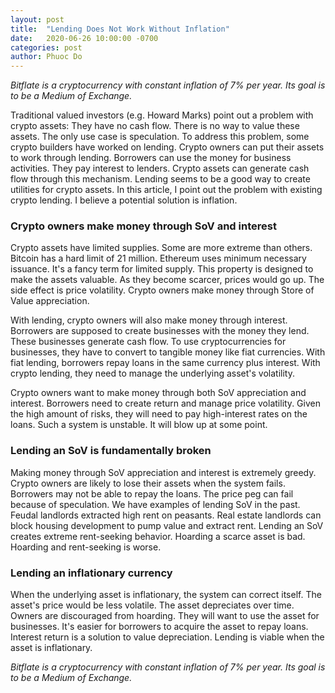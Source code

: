 ```yaml
---
layout: post
title:  "Lending Does Not Work Without Inflation"
date:   2020-06-26 10:00:00 -0700
categories: post
author: Phuoc Do
---
```


*Bitflate is a cryptocurrency with constant inflation of 7% per year. Its goal is to be a Medium of Exchange.*

Traditional valued investors (e.g. Howard Marks) point out a problem with crypto assets: They have no cash flow. There is no way to value these assets. The only use case is speculation. To address this problem, some crypto builders have worked on lending. Crypto owners can put their assets to work through lending. Borrowers can use the money for business activities. They pay interest to lenders. Crypto assets can generate cash flow through this mechanism. Lending seems to be a good way to create utilities for crypto assets. In this article, I point out the problem with existing crypto lending. I believe a potential solution is inflation.

### Crypto owners make money through SoV and interest

Crypto assets have limited supplies. Some are more extreme than others. Bitcoin has a hard limit of 21 million. Ethereum uses minimum necessary issuance. It's a fancy term for limited supply. This property is designed to make the assets valuable. As they become scarcer, prices would go up. The side effect is price volatility. Crypto owners make money through Store of Value appreciation.

With lending, crypto owners will also make money through interest. Borrowers are supposed to create businesses with the money they lend. These businesses generate cash flow. To use cryptocurrencies for businesses, they have to convert to tangible money like fiat currencies. With fiat lending, borrowers repay loans in the same currency plus interest. With crypto lending, they need to manage the underlying asset's volatility.

Crypto owners want to make money through both SoV appreciation and interest. Borrowers need to create return and manage price volatility. Given the high amount of risks, they will need to pay high-interest rates on the loans. Such a system is unstable. It will blow up at some point.

### Lending an SoV is fundamentally broken

Making money through SoV appreciation and interest is extremely greedy. Crypto owners are likely to lose their assets when the system fails. Borrowers may not be able to repay the loans. The price peg can fail because of speculation. We have examples of lending SoV in the past. Feudal landlords extracted high rent on peasants. Real estate landlords can block housing development to pump value and extract rent. Lending an SoV creates extreme rent-seeking behavior. Hoarding a scarce asset is bad. Hoarding and rent-seeking is worse.

### Lending an inflationary currency

When the underlying asset is inflationary, the system can correct itself. The asset's price would be less volatile. The asset depreciates over time. Owners are discouraged from hoarding. They will want to use the asset for businesses. It's easier for borrowers to acquire the asset to repay loans. Interest return is a solution to value depreciation. Lending is viable when the asset is inflationary.

*Bitflate is a cryptocurrency with constant inflation of 7% per year. Its goal is to be a Medium of Exchange.*